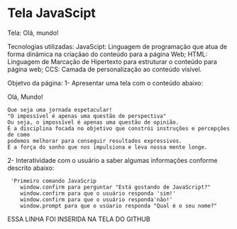 # Tela JavaScipt
 Tela: Olá, mundo!

 Tecnologias utilizadas:
 JavaScipt: Linguagem de programação que atua de forma dinãmica na criaçãao do conteúdo para a página Web; 
 HTML: Linguagem de Marcação de Hipertexto para estruturar o conteúdo para página web;
 CCS: Camada de personalização ao conteúdo visível.

 Objetvo da página:
 1- Apresentar uma tela com o conteúdo abaixo:

 Olá, Mundo!
   
    Que seja uma jornada espetacular!
    "O impossível é apenas uma questão de perspectiva"
    Ou seja, o impossível é apenas uma questão de opinião.
    É a disciplina focada no objetivo que constrói instruções e percepções de como
    podemos melhorar para conseguir resultados expressivos.
    É a força do sonho que nos impulsiona e leva nossa mente longe.

 2- Interatividade com o usuário a saber algumas informações conforme descrito abaixo:

     'Primeiro comando JavaScrip
        window.confirm para perguntar "Está gostando de JavaScript?"
        window.confirm para que o usuário responda 'sim!'
        window.confirm para que o usuário responda'não!'
        window.prompt para que o usúario responda "Qual é o seu nome?"
 
 

 
 


 ESSA LINHA FOI INSERIDA NA TELA DO GITHUB
